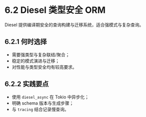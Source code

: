 # 6.2 Diesel 类型安全 ORM

Diesel 提供编译期安全的查询构建与迁移系统，适合强模式与复杂查询。

## 6.2.1 何时选择

- 需要强类型与复杂联结/聚合；
- 稳定的模式演进与迁移；
- 对性能与类型安全均有较高要求。

## 6.2.2 实践要点

- 使用 `diesel_async` 在 Tokio 中异步化；
- 明确 schema 版本与生成步骤；
- 与 `tracing` 结合记录慢查询。
